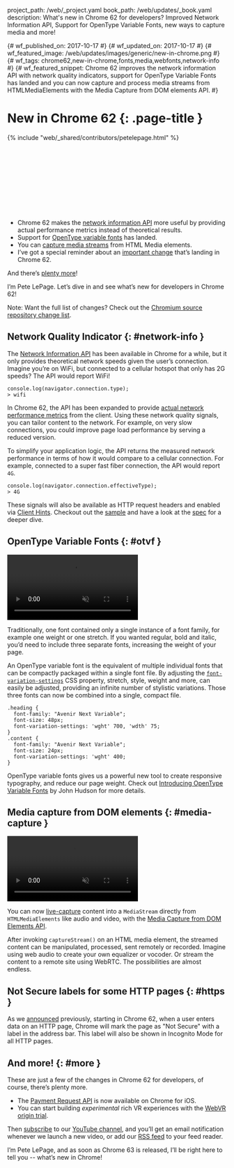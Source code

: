 project_path: /web/_project.yaml
book_path: /web/updates/_book.yaml
description: What's new in Chrome 62 for developers? Improved Network Information API, Support for OpenType Variable Fonts, new ways to capture media and more!

{# wf_published_on: 2017-10-17 #}
{# wf_updated_on: 2017-10-17 #}
{# wf_featured_image: /web/updates/images/generic/new-in-chrome.png #}
{# wf_tags: chrome62,new-in-chrome,fonts,media,webfonts,network-info #}
{# wf_featured_snippet: Chrome 62 improves the network information API with network quality indicators, support for OpenType Variable Fonts has landed and you can now capture and process media streams from HTMLMediaElements with the Media Capture from DOM elements API. #}

# New in Chrome 62 {: .page-title }

{% include "web/_shared/contributors/petelepage.html" %}

<div class="clearfix"></div>

<div class="video-wrapper">
  <iframe class="devsite-embedded-youtube-video" data-video-id="TODO"
          data-autohide="1" data-showinfo="0" frameborder="0" allowfullscreen>
  </iframe>
</div>

* Chrome 62 makes the [network information API](#network-info) more useful
  by providing actual performance metrics instead of theoretical results. 
* Support for [OpenType variable fonts](#otvf) has landed. 
* You can [capture media streams](#capture-media-streams) from HTML Media elements.
* I’ve got a special reminder about an [important change](#https) that’s 
  landing in Chrome 62.

And there’s [plenty more](#more)!
 
I’m Pete LePage. Let’s dive in and see what’s new for developers in Chrome 62!

<div class="clearfix"></div>

Note: Want the full list of changes? Check out the
[Chromium source repository change list](https://chromium.googlesource.com/chromium/src/+log/61.0.3163.79..61.0.3163.79?pretty=fuller&n=10000).

<div class="clearfix"></div>


## Network Quality Indicator {: #network-info }


The [Network Information API](https://wicg.github.io/netinfo/) has been
available in Chrome for a while, but it only provides theoretical network
speeds given the user’s connection. Imagine you’re on WiFi, but connected to
a cellular hotspot that only has 2G speeds? The API would report WiFi!

```
console.log(navigator.connection.type);
> wifi
```

In Chrome 62, the API has been expanded to provide
[actual network performance metrics](https://www.chromestatus.com/feature/5108786398232576)
from the client.  Using these network quality signals, you can tailor content
to the network. For example, on very slow connections, you could improve page
load performance by serving a reduced version.

To simplify your application logic, the API returns the measured network
performance in terms of how it would compare to a cellular connection. For
example, connected to a super fast fiber connection, the API would report `4G`.

```
console.log(navigator.connection.effectiveType);
> 4G
```

These signals will also be available as HTTP request headers and enabled via
[Client Hints](http://httpwg.org/http-extensions/client-hints.html). Checkout
out the [sample](https://googlechrome.github.io/samples/network-information/)
and have a look at the [spec](https://wicg.github.io/netinfo) for a deeper dive.

## OpenType Variable Fonts {: #otvf }

<video autoplay loop muted class="attempt-right">
  <source src="/web/updates/videos/2017/10/otvfont.webm" type="video/webm">
  <source src="/web/updates/videos/2017/10/otvfont.mp4" type="video/mp4">
</video>

Traditionally, one font contained only a single instance of a font family,
for example one weight or one stretch. If you wanted regular, bold and italic,
you’d need to include three separate fonts, increasing the weight of your page.

An OpenType variable font is the equivalent of multiple individual fonts that
can be compactly packaged within a single font file. By adjusting the
[`font-variation-settings`](https://drafts.csswg.org/css-fonts-4/#font-variation-settings-def)
CSS property, stretch, style, weight and more, can easily be adjusted,
providing an infinite number of stylistic variations. Those three fonts can
now be combined into a single, compact file.

```
.heading {
  font-family: "Avenir Next Variable";
  font-size: 48px;
  font-variation-settings: 'wght' 700, 'wdth' 75;
}
.content {
  font-family: "Avenir Next Variable";
  font-size: 24px;
  font-variation-settings: 'wght' 400;
}
```

OpenType variable fonts gives us a powerful new tool to create responsive
typography, and reduce our page weight. Check out
[Introducing OpenType Variable Fonts](https://medium.com/@tiro/https-medium-com-tiro-introducing-opentype-variable-fonts-12ba6cd2369)
by John Hudson for more details. 

## Media capture from DOM elements {: #media-capture }

<video autoplay loop muted class="attempt-right">
  <source src="/web/updates/videos/2016/07/capture-stream/canvas-pc.webm" type="video/webm">
  <source src="/web/updates/videos/2016/07/capture-stream/canvas-pc.mp4" type="video/mp4">
</video>

You can now
[live-capture](https://rawgit.com/yellowdoge/demos/master/videoelementcapture.html) 
content into a `MediaStream` directly from `HTMLMediaElements` like audio and
video, with the
[Media Capture from DOM Elements API](https://w3c.github.io/mediacapture-fromelement/#html-media-element-media-capture-extensions).

After invoking `captureStream()` on an HTML media element, the streamed
content can be manipulated, processed, sent remotely or recorded. Imagine
using web audio to create your own equalizer or vocoder. Or stream the
content to a remote site using WebRTC. The possibilities are almost endless.

<div class="clearfix"></div>

## Not Secure labels for some HTTP pages {: #https }

As we [announced](https://blog.chromium.org/2017/04/next-steps-toward-more-connection.html)
previously, starting in Chrome 62, when a user enters data on an HTTP page,
Chrome will mark the page as "Not Secure" with a label in the address bar.
This label will also be shown in Incognito Mode for all HTTP pages.

<div class="clearfix"></div>

## And more! {: #more }

These are just a few of the changes in Chrome 62 for developers, of course,
there’s plenty more.

* The [Payment Request API](/web/fundamentals/payments/) is now available on
  Chrome for iOS.
* You can start building _experimental_ rich VR experiences with the
  [WebVR origin trial](http://bit.ly/OriginTrialSignup).
 

Then [subscribe](https://goo.gl/6FP1a5) to our
[YouTube channel](https://www.youtube.com/user/ChromeDevelopers/), and
you’ll get an email notification whenever we launch a new video, or add our
[RSS feed](/web/shows/rss.xml) to your feed reader.


I’m Pete LePage, and as soon as Chrome 63 is released, I’ll be right
here to tell you -- what’s new in Chrome!

